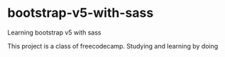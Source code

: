 # bootstrap-v5-with-sass
Learning bootstrap v5 with sass

This project is a class of freecodecamp. Studying and learning by doing
